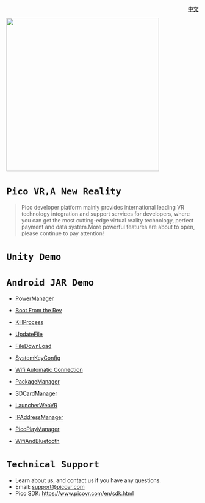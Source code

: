 <p align="right"><a href="https://github.com/PicoSupport/PicoSupport/blob/master/README_CN.md/" target="_blank">中文</a></p>
<a href="https://www.picovr.com/pico_goblin.html"> <img src="https://github.com/PicoSupport/PicoSupport/blob/master/Assets/Pico.jpg" width="400"/> </a>

# `Pico VR,A New Reality`

>Pico developer platform mainly provides international leading VR technology integration and support services for developers, where you can get the most cutting-edge virtual reality technology, perfect payment and data system.More powerful features are about to open, please continue to pay attention!


# `Unity Demo`


# `Android JAR Demo` 

* [PowerManager](https://github.com/PicoSupport/PicoVRPowerManager)

* [Boot From the Rev](https://github.com/PicoSupport/BootComplete)

* [KillProcess](https://github.com/PicoSupport/KillApplication)

* [UpdateFile](https://github.com/PicoSupport/UpdateAnyFile)

* [FileDownLoad](https://github.com/PicoSupport/Launcher)

* [SystemKeyConfig](https://github.com/PicoSupport/PicoKeyConfig)

* [Wifi Automatic Connection](https://github.com/PicoSupport/PicoVRWifimanager)

* [PackageManager](https://github.com/PicoSupport/PackageManager)

* [SDCardManager](https://github.com/PicoSupport/SDCardManager)

* [LauncherWebVR](https://github.com/PicoSupport/LauncherWebVR)

* [IPAddressManager](https://github.com/PicoSupport/PicoIPAddress)

* [PicoPlayManager](https://github.com/PicoSupport/PicoPlayManager)

* [WifiAndBluetooth](https://github.com/PicoSupport/WifiAndBluetooth)



# `Technical Support`

- Learn about us, and contact us if you have any questions. 
- Email:  support@picovr.com
- Pico SDK: https://www.picovr.com/en/sdk.html

